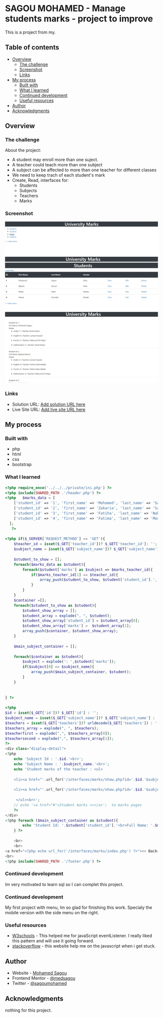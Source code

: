 # SAGOU MOHAMED - Manage students marks - project to improve

This is a project from my.

## Table of contents

- [Overview](#overview)
  - [The challenge](#the-challenge)
  - [Screenshot](#screenshot)
  - [Links](#links)
- [My process](#my-process)
  - [Built with](#built-with)
  - [What I learned](#what-i-learned)
  - [Continued development](#continued-development)
  - [Useful resources](#useful-resources)
- [Author](#author)
- [Acknowledgments](#acknowledgments)


## Overview

### The challenge

About the project:

- A student may enroll more than one suject.
- A teacher could teach more than one subject
- A subject can be affected to more than one teacher for different classes
- We need to keep trach of each student's mark
- Create, Read, interfaces for:
  - Students
  - Subjects
  - Teachers
  - Marks

### Screenshot

![](./screen11.jpg)
![](./screen22.jpg)
![](./screen33.jpg)

### Links

- Solution URL: [Add solution URL here](https://your-solution-url.com)
- Live Site URL: [Add live site URL here](https://your-live-site-url.com)

## My process

### Built with

- php
- html
- css
- bootstrap


### What I learned




```php
<?php require_once('../../../private/ini.php') ?>
<?php include(SHARED_PATH .'/header.php') ?>
<?php   $marks_data = [
    ['student_id' => '1', 'first_name' => 'Mohamed', 'last_name' => 'Sagou', 'gender' => 'M','date_of_birth' => '10/01/2002', 'marks'=>['Arabic'=>[7,2],'English'=> [8,3], 'French' => [5,1], 'Mathematics'=> [3,2]]],
    ['student_id' => '2', 'first_name' => 'Zakaria', 'last_name' => 'Samori', 'gender' => 'M','date_of_birth' => '10/03/2001', 'marks'=>['Arabic'=> [4,3] ,'English'=> [8,4], 'French' => [5,4], 'Mathematics'=> [4, 1]]],
    ['student_id' => '3', 'first_name' => 'Fatiha', 'last_name' => 'Nahri', 'gender' => 'F','date_of_birth' => '10/08/2000', 'marks'=>['Arabic'=> [10,2], 'English'=> [8,3], 'French' => [5,1], 'Mathematics'=> [9,2]]],
    ['student_id' => '4', 'first_name' => 'Fatima', 'last_name' => 'Mouiden', 'gender' => 'F','date_of_birth' => '04/11/1999', 'marks'=>['Arabic'=> [6,3] ,'English'=> [9,4], 'French' => [10,4], 'Mathematics'=> [8, 1]]],
  ];
   ?>

<?php if($_SERVER['REQUEST_METHOD'] == 'GET'){
    $teacher_id = isset($_GET['teacher_id'])? $_GET['teacher_id']: '';
    $subject_name = isset($_GET['subject_name'])? $_GET['subject_name'] : '';

    $student_to_show = [];
    foreach($marks_data as $student){
        foreach($student['marks'] as $subject => $marks_teacher_id){
            if($marks_teacher_id[1] == $teacher_id){
                array_push($student_to_show, $student['student_id'].', '.$subject.': '.$marks_teacher_id[0]);
            }
        }
    }
    $container =[];
    foreach($student_to_show as $student){
        $student_show_array = [];
        $student_array = explode(", ", $student);
        $student_show_array['student_id'] = $student_array[0];
        $student_show_array['marks'] =  $student_array[1];
        array_push($container, $student_show_array);
    }

    $main_subject_container = [];

    foreach($container as $student){
        $subject = explode(': ',$student['marks']);
        if($subject[0] == $subject_name){
            array_push($main_subject_container, $student);
        }
    }


} ?>

<?php
$id = isset($_GET['id'])? $_GET['id'] : '';
$subject_name = isset($_GET['subject_name'])? $_GET['subject_name'] : '';
$teachers = isset($_GET['teachers'])? urldecode($_GET['teachers']) : '';
$teachers_array = explode(", ", $teachers);
$teacherfirst = explode(",", $teachers_array[0]);
$teachersecond = explode(",", $teachers_array[1]);
?>
<div class="display-detail">
<?php
    echo 'Subject Id : '.$id.'<br>';
    echo 'Subject Name : '.$subject_name.'<br>';
    echo 'Student marks of the teacher : <ul>

    <li><a href="'.url_for('/interfaces/marks/show.php?id='.$id.'&subject_name='.$subject_name.'&teachers='.urlencode($teachers)).'&teacher_id='.urlencode($teacherfirst[0]).'">'.$teacherfirst[1].'</a></li>

    <li><a href="'.url_for('/interfaces/marks/show.php?id='.$id.'&subject_name='.$subject_name.'&teachers='.urlencode($teachers)).'&teacher_id='.urlencode($teachersecond[0]).'">'.$teachersecond[1].'</a></li>

     </ul><br>';
    // echo '<a href="#">Student marks >></a>';  to marks pages
    ?>
</div>
<?php foreach ($main_subject_container as $student){
        echo 'Student Id: '.$student['student_id'].'<br>Full Name: '.$marks_data[(int) $student['student_id'] - 1]['first_name'].' '.$marks_data[(int) $student['student_id'] - 1]['last_name'].'<br>'.'Subjects Marks: '.$student['marks'].'<br><br>';
    } ?>

    <br>
    <br>
<a href="<?php echo url_for('/interfaces/marks/index.php') ?>"><< Back</a>
<br>
<?php include(SHARED_PATH .'/footer.php') ?>
```



### Continued development

Im very motivated to learn sql so I can complet this project.


### Continued development

My first project with menu, Im so glad for finishing this work. Specialy the mobile version with the side menu on the right.


### Useful resources

- [W3schools](https://www.w3schools.com/) - This helped me for javaScript eventListener. I really liked this pattern and will use it going forward.
- [stackoverflow](https://stackoverflow.com/) - this website help me on the javascript when i get stuck.
## Author

- Website - [Mohamed Sagou](https://github.com/medsagou)
- Frontend Mentor - [@medsagou](https://www.frontendmentor.io/profile/medsagou)
- Twitter - [@sagoumohamed](https://www.twitter.com/sagoumohamed)

## Acknowledgments

nothing for this project.